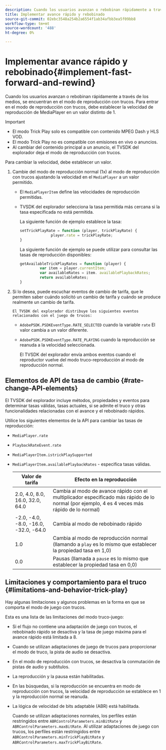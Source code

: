 ```yaml
---
description: Cuando los usuarios avanzan o rebobinan rápidamente a través de los medios, se encuentran en el modo de reproducción con trucos. Para entrar en el modo de reproducción con trucos, debe establecer la velocidad de reproducción de MediaPlayer en un valor distinto de 1.
title: Implementar avance rápido y rebobinado
source-git-commit: 02ebc3548a254b2a6554f1ab34afbb3ea5f09bb8
workflow-type: tm+mt
source-wordcount: '488'
ht-degree: 0%

---
```


# Implementar avance rápido y rebobinado{#implement-fast-forward-and-rewind}

Cuando los usuarios avanzan o rebobinan rápidamente a través de los medios, se encuentran en el modo de reproducción con trucos. Para entrar en el modo de reproducción con trucos, debe establecer la velocidad de reproducción de MediaPlayer en un valor distinto de 1.

>[!IMPORTANT]
>
>* El modo Trick Play solo es compatible con contenido MPEG Dash y HLS VOD.
>* El modo Trick Play no es compatible con emisiones en vivo o anuncios.
>* Al cambiar del contenido principal a un anuncio, el TVSDK del explorador deja el modo de reproducción con trucos.
>

Para cambiar la velocidad, debe establecer un valor.

1. Cambie del modo de reproducción normal (1x) al modo de reproducción con trucos ajustando la velocidad en el `MediaPlayer` a un valor permitido.

   * El `MediaPlayerItem` define las velocidades de reproducción permitidas.
   * TVSDK del explorador selecciona la tasa permitida más cercana si la tasa especificada no está permitida.

     La siguiente función de ejemplo establece la tasa:

     ```js
     setTrickPlayRate = function (player, trickPlayRate) { 
                   player.rate = trickPlayRate; 
     }
     ```

     La siguiente función de ejemplo se puede utilizar para consultar las tasas de reproducción disponibles:

     ```js
     getAvailableTrickPlayRates = function (player) { 
              var item = player.currentItem; 
              var availableRates = item. availablePlaybackRates; 
              return availableRates; 
     } 
     ```

1. Si lo desea, puede escuchar eventos de cambio de tarifa, que le permiten saber cuándo solicitó un cambio de tarifa y cuándo se produce realmente un cambio de tarifa.

       El TVSDK del explorador distribuye los siguientes eventos relacionados con el juego de trucos:
   
   * `AdobePSDK.PSDKEventType.RATE_SELECTED` cuando la variable `rate` El valor cambia a un valor diferente.

   * `AdobePSDK.PSDKEventType.RATE_PLAYING` cuando la reproducción se reanuda a la velocidad seleccionada.

     El TVSDK del explorador envía ambos eventos cuando el reproductor vuelve del modo truco-reproducción al modo de reproducción normal.

## Elementos de API de tasa de cambio {#rate-change-API-elements}

El TVSDK del explorador incluye métodos, propiedades y eventos para determinar tasas válidas, tasas actuales, si se admite el truco y otras funcionalidades relacionadas con el avance y el rebobinado rápidos.

Utilice los siguientes elementos de la API para cambiar las tasas de reproducción:

* `MediaPlayer.rate`
* `PlaybackRateEvent.rate`
* `MediaPlayerItem.istrickPlaySupported`
* `MediaPlayerItem.availablePlaybackRates` - especifica tasas válidas.

  | Valor de tarifa | Efecto en la reproducción |
  |---|---|
  | 2.0, 4.0, 8.0, 16.0, 32.0, 64.0 | Cambia al modo de avance rápido con el multiplicador especificado más rápido de lo normal (por ejemplo, 4 es 4 veces más rápido de lo normal) |
  | -2.0, -4.0, -8.0, -16.0, -32.0, -64.0 | Cambia al modo de rebobinado rápido |
  | 1.0 | Cambia al modo de reproducción normal (llamando a `play` es lo mismo que establecer la propiedad tasa en 1,0) |
  | 0.0 | Pausas (llamada a `pause` es lo mismo que establecer la propiedad tasa en 0,0) |

## Limitaciones y comportamiento para el truco {#limitations-and-behavior-trick-play}

Hay algunas limitaciones y algunos problemas en la forma en que se comporta el modo de juego con trucos.

Esta es una lista de las limitaciones del modo truco-juego:

* Si el flujo no contiene una adaptación de juego con trucos, el rebobinado rápido se desactiva y la tasa de juego máxima para el avance rápido está limitada a 8.
* Cuando se utilizan adaptaciones de juego de trucos para proporcionar el modo de truco, la pista de audio se desactiva.
* En el modo de reproducción con trucos, se desactiva la conmutación de pistas de audio y subtítulos.
* La reproducción y la pausa están habilitadas.
* En las búsquedas, si la reproducción se encuentra en modo de reproducción con trucos, la velocidad de reproducción se establece en 1 y la reproducción normal se reanuda.
* La lógica de velocidad de bits adaptable (ABR) está habilitada.

  Cuando se utilizan adaptaciones normales, los perfiles están restringidos entre `ABRControlParameters.minBitRate` y `ABRControlParameters.maxBitRate`. Al utilizar adaptaciones de juego con trucos, los perfiles están restringidos entre `ABRControlParameters.minTrickPlayBitRate` y `ABRControlParameters.maxTrickPlayBitRate`.
